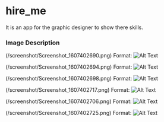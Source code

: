 # hire_me
It is an app for the graphic designer to show there skills.


### Image Description


(/screenshot/Screenshot_1607402690.png)
Format: ![Alt Text](https://github.com/safalstha142/hire_me/blob/master/screenshot/Screenshot_1607402690.png)

(/screenshot/Screenshot_1607402694.png)
Format: ![Alt Text](https://github.com/safalstha142/hire_me/blob/master/screenshot/Screenshot_1607402694.png)

(/screenshot/Screenshot_1607402698.png)
Format: ![Alt Text](https://github.com/safalstha142/hire_me/blob/master/screenshot/Screenshot_1607402698.png)

(/screenshot/Screenshot_1607402717.png)
Format: ![Alt Text](https://github.com/safalstha142/hire_me/blob/master/screenshot/Screenshot_1607402717.png)


(/screenshot/Screenshot_1607402706.png)
Format: ![Alt Text](https://github.com/safalstha142/hire_me/blob/master/screenshot/Screenshot_1607402706.png)


(/screenshot/Screenshot_1607402725.png)
Format: ![Alt Text](https://github.com/safalstha142/hire_me/blob/master/screenshot/Screenshot_1607402725.png)
